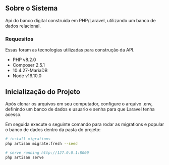 ## Sobre o Sistema

Api do banco digital construida em PHP/Laravel, utilizando um banco de dados relacional.

### Requesitos

Essas foram as tecnologias utilizadas para construção da API.

- PHP v8.2.0
- Composer 2.5.1   
- 10.4.27-MariaDB  
- Node v16.10.0


## Inicialização do Projeto

Após clonar os arquivos em seu computador, configure o arquivo .env, definindo um banco de dados e usuario e senha para que Laravel tenha acesso.

Em seguida execute o seguinte comando para rodar as migrations e popular o banco de dados dentro da pasta do projeto:

```bash
# install migrations
php artisan migrate:fresh --seed

# serve running http://127.0.0.1:8000
php artisan serve

```